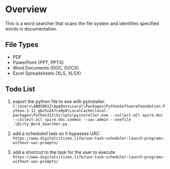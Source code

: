 # Overview
This is a word searcher that scans the file system and identifies specified words in documentation.

## File Types
- PDF
- PowerPoint (PPT, PPTX)
- Word Documents (DOC, DOCX)
- Excel Spreadsheets (XLS, XLSX)

## Todo List

1. export the python file to exe with pyinstaller. `C:\Users\ABB58612\AppData\Local\Packages\PythonSoftwareFoundation.Python.3.12_qbz5n2kfra8p0\LocalCache\local-packages\Python312\Scripts\pyinstaller.exe --collect-all spire.doc --collect-all spire.doc.common --uac-admin --onefile .\Dirty_Word_Searcher.py`

2. add a scheduled task so it bypasses UAC `https://www.digitalcitizen.life/use-task-scheduler-launch-programs-without-uac-prompts/`

3. add a shortcut to the task for the user to execute `https://www.digitalcitizen.life/use-task-scheduler-launch-programs-without-uac-prompts/`
